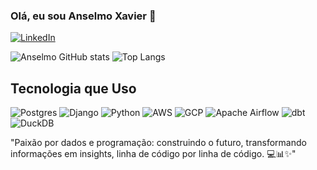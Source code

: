 ### Olá, eu sou Anselmo Xavier 👋
<a href="https://www.linkedin.com/in/anselmoaxo/">
    <img src="https://img.shields.io/badge/linkedin-%230077B5.svg?style=for-the-badge&logo=linkedin&logoColor=white" alt="LinkedIn">
</a><br>
  
![Anselmo GitHub stats](https://github-readme-stats.vercel.app/api?username=anselmoaxo&show_icons=true&theme=dracula)
![Top Langs](https://github-readme-stats.vercel.app/api/top-langs/?username=anselmoaxo&hide=javascript,html)

## Tecnologia que Uso

![Postgres](https://img.shields.io/badge/postgres-%23316192.svg?style=for-the-badge&logo=postgresql&logoColor=white)
![Django](https://img.shields.io/badge/django-%23092E20.svg?style=for-the-badge&logo=django&logoColor=white)
![Python](https://img.shields.io/badge/python-3670A0?style=for-the-badge&logo=python&logoColor=ffdd54)
![AWS](https://img.shields.io/badge/AWS-%23FF9900.svg?style=for-the-badge&logo=amazon-aws&logoColor=white)
![GCP](https://img.shields.io/badge/Google%20Cloud-%234285F4.svg?style=for-the-badge&logo=google-cloud&logoColor=white)
![Apache Airflow](https://img.shields.io/badge/Apache%20Airflow-017CEE?style=for-the-badge&logo=Apache%20Airflow&logoColor=white)
![dbt](https://img.shields.io/badge/dbt-%23FF694B.svg?style=for-the-badge&logo=dbt&logoColor=white)
![DuckDB](https://img.shields.io/badge/DuckDB-90EE90.svg?style=for-the-badge&logoColor=black)


"Paixão por dados e programação: construindo o futuro, transformando informações em insights, linha de código por linha de código. 💻📊✨"
